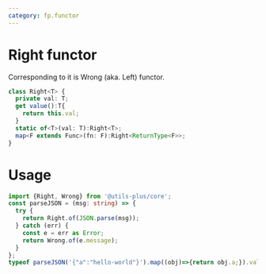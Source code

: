 ```yaml
---
category: fp.functor
---
```


# Right functor

Corresponding to it is Wrong (aka. Left) functor.

```typescript
class Right<T> {
  private val: T;
  get value():T{
    return this.val;
  }
  static of<T>(val: T):Right<T>;
  map<F extends Func>(fn: F):Right<ReturnType<F>>;
}
```

# Usage

```typescript
import {Right, Wrong} from '@utils-plus/core';
const parseJSON = (msg: string) => {
  try {
    return Right.of(JSON.parse(msg));
  } catch (err) {
    const e = err as Error;
    return Wrong.of(e.message);
  }
};
typeof parseJSON('{"a":"hello-world"}').map((obj)=>{return obj.a;}).value // string
```